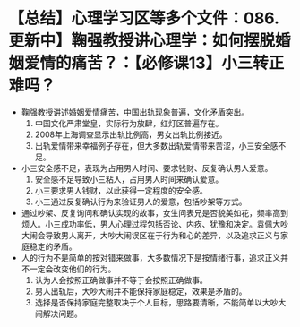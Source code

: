# 【总结】心理学习区等多个文件：086.更新中】鞠强教授讲心理学：如何摆脱婚姻爱情的痛苦？：【必修课13】小三转正难吗？

-   鞠强教授讲述婚姻爱情痛苦，中国出轨现象普遍，文化矛盾突出。
    1.  中国文化严肃堂皇，实际行为放肆，红灯区普遍存在。
    2.  2008年上海调查显示出轨比例高，男女出轨比例接近。
    3.  出轨爱情带来幸福例子存在，但大多数出轨爱情带来苦涩，小三安全感不足。
-   小三安全感不足，表现为占用男人时间、要求钱财、反复确认男人爱意。
    1.  安全感不足导致小三粘人，占用男人时间来确认爱意。
    2.  小三要求男人钱财，以此获得一定程度的安全感。
    3.  小三通过反复确认行为来验证男人的爱意，包括吵架等方式。
-   通过吵架、反复询问和确认实现的故事，女生问表兄是否貌美如花，频率高到烦人。小三成功率低，男人心理过程包括否论、内疚、犹豫和决定。袁佩大吵大闹会导致男人离开，大吵大闹误区在于行为和心的差异，以及追求正义与家庭稳定的矛盾。
-   人的行为不是简单的按对错来做事，大多数情况下是按情绪行事，追求正义并不一定会改变他们的行为。
    1.  认为人会按照正确做事并不等于会按照正确做事。
    2.  男人出轨后，大吵大闹并不能保持家庭稳定，效果是矛盾的。
    3.  选择是否保持家庭完整取决于个人目标，思路要清晰，不能简单以大吵大闹解决问题。